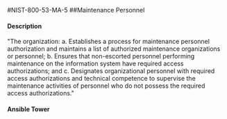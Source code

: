 #NIST-800-53-MA-5
##Maintenance Personnel
#### Description
"The organization:
  a.  Establishes a process for maintenance personnel authorization and maintains a list of authorized maintenance organizations or personnel;
  b.  Ensures that non-escorted personnel performing maintenance on the information system have required access authorizations; and
  c.  Designates organizational personnel with required access authorizations and technical competence to supervise the maintenance activities of personnel who do not possess the required access authorizations."
#### Ansible Tower

